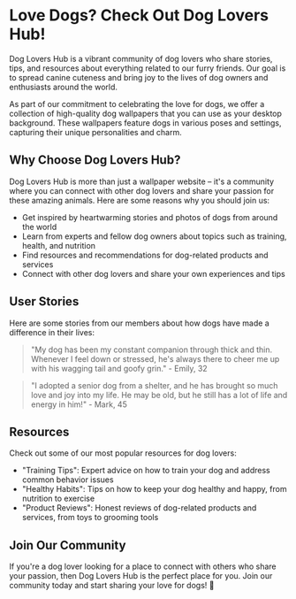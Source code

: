 <!--font:Open Sans-->

# Love Dogs? Check Out Dog Lovers Hub!

Dog Lovers Hub is a vibrant community of dog lovers who share stories, tips, and resources about everything related to our furry friends. Our goal is to spread canine cuteness and bring joy to the lives of dog owners and enthusiasts around the world.

As part of our commitment to celebrating the love for dogs, we offer a collection of high-quality dog wallpapers that you can use as your desktop background. These wallpapers feature dogs in various poses and settings, capturing their unique personalities and charm.

## Why Choose Dog Lovers Hub?

Dog Lovers Hub is more than just a wallpaper website – it's a community where you can connect with other dog lovers and share your passion for these amazing animals. Here are some reasons why you should join us:

- Get inspired by heartwarming stories and photos of dogs from around the world
- Learn from experts and fellow dog owners about topics such as training, health, and nutrition
- Find resources and recommendations for dog-related products and services
- Connect with other dog lovers and share your own experiences and tips

## User Stories

Here are some stories from our members about how dogs have made a difference in their lives:

> "My dog has been my constant companion through thick and thin. Whenever I feel down or stressed, he's always there to cheer me up with his wagging tail and goofy grin." - Emily, 32

> "I adopted a senior dog from a shelter, and he has brought so much love and joy into my life. He may be old, but he still has a lot of life and energy in him!" - Mark, 45

## Resources

Check out some of our most popular resources for dog lovers:

- "Training Tips": Expert advice on how to train your dog and address common behavior issues
- "Healthy Habits": Tips on how to keep your dog healthy and happy, from nutrition to exercise
- "Product Reviews": Honest reviews of dog-related products and services, from toys to grooming tools

## Join Our Community

If you're a dog lover looking for a place to connect with others who share your passion, then Dog Lovers Hub is the perfect place for you. Join our community today and start sharing your love for dogs! 🐾

<!--

Write me content for website with wallpaper which alt text is:

"A close-up of a dog’s nose"

The name/title of the page should not be 1:1 copy of the alt text but rather a real content of the website which is using this wallpaper.

- Use markdown format 
- Start with heading
- Heading should be short and concise
- The content should look like a real website 
- The website should not be about the wallpaper, wallpaper is just a related background
- Heading should be contain work "wallpaper" or "background"
- Include real sections like references, contact, user stories, etc. use things relevant to the page purpose.
- Feel free to use structure like headings, bullets, numbering, blockquotes, paragraphs, horizontal lines, etc.
- You can use formatting like bold or _italic_
- You can include UTF-8 emojis
- Links should be only #hash anchors (and you can refer to the document itself)
- Do not include images


---


# Dog Lovers Wallpaper: Bringing Joy to Your Desktop

Welcome to Dog Lovers Wallpaper, the ultimate destination for dog lovers who want to add a touch of canine cuteness to their desktop background. Our wallpaper collection features high-quality images of dogs in various poses and settings, capturing their unique personalities and charm.

## Why Choose Dog Lovers Wallpaper?

At Dog Lovers Wallpaper, we understand that dogs are more than just pets – they are family members, companions, and sources of joy. That's why we carefully curate our wallpaper collection to showcase the beauty and diversity of these amazing animals.

Our wallpapers are not only visually stunning but also high-resolution, ensuring that your desktop looks crisp and clear. Plus, with our easy-to-use download process, you can have your favorite dog wallpaper up and running in no time.

## User Stories

Here are some stories from our happy users:

> "I was having a stressful day at work when I looked at my desktop and saw my favorite dog wallpaper. It instantly lifted my mood and reminded me of my own furry friend waiting for me at home." - Sarah, 28

> "As a dog groomer, I love having a different dog wallpaper every week to showcase the different breeds I work with. It's a great conversation starter with my clients!" - Alex, 35

## References

Check out some of our most popular dog wallpapers:

- "Puppy Love": A close-up of a puppy's face, with big eyes and a wet nose
- "Beach Buddies": Two dogs playing on the beach, with the ocean in the background
- "Snuggle Time": A dog cuddled up with its owner on a cozy couch

## Contact Us

If you have any questions or feedback about our wallpaper collection, please don't hesitate to reach out to us. You can contact us via email at [doglovers@wallpaper.com](#contact), or follow us on [Twitter](#twitter) for updates and new releases.

Thank you for choosing Dog Lovers Wallpaper – we can't wait to bring a smile to your face every time you look at your desktop! 🐾


---


Heading should not include word "wallpaper". The website should not be about the wallpaper itself, wallpaper is just a related background, rewrite whole content.


---


# Welcome to Dog Lovers Hub: Where Canine Cuteness Meets Your Desktop

At Dog Lovers Hub, we celebrate the joy and love that dogs bring into our lives. Our website is a community of dog lovers who share stories, tips, and resources about everything related to our furry friends.

As part of our mission to spread canine cuteness, we offer a collection of high-quality dog wallpapers that you can use as your desktop background. These wallpapers feature dogs in various poses and settings, capturing their unique personalities and charm.

## Why Choose Dog Lovers Hub?

Dog Lovers Hub is more than just a wallpaper website – it's a community where you can connect with other dog lovers and share your passion for these amazing animals. Here are some reasons why you should join us:

- Get inspired by heartwarming stories and photos of dogs from around the world
- Learn from experts and fellow dog owners about topics such as training, health, and nutrition
- Find resources and recommendations for dog-related products and services
- Connect with other dog lovers and share your own experiences and tips

## User Stories

Here are some stories from our members about how dogs have made a difference in their lives:

> "My dog has been my constant companion through thick and thin. Whenever I feel down or stressed, he's always there to cheer me up with his wagging tail and goofy grin." - Emily, 32

> "I adopted a senior dog from a shelter, and he has brought so much love and joy into my life. He may be old, but he still has a lot of life and energy in him!" - Mark, 45

## Resources

Check out some of our most popular resources for dog lovers:

- "Training Tips": Expert advice on how to train your dog and address common behavior issues
- "Healthy Habits": Tips on how to keep your dog healthy and happy, from nutrition to exercise
- "Product Reviews": Honest reviews of dog-related products and services, from toys to grooming tools

## Join Our Community

If you're a dog lover looking for a place to connect with others who share your passion, then Dog Lovers Hub is the perfect place for you. Join our community today and start sharing your love for dogs! 🐾


---


Heading is too long, rewrite whole content.


---


# Celebrate Your Love for Dogs with Dog Lovers Hub

Dog Lovers Hub is a community of dog lovers who share stories, tips, and resources about everything related to our furry friends. Our mission is to spread canine cuteness and bring joy to the lives of dog owners and enthusiasts around the world.

As part of our commitment to celebrating the love for dogs, we offer a collection of high-quality dog wallpapers that you can use as your desktop background. These wallpapers feature dogs in various poses and settings, capturing their unique personalities and charm.

## Why Choose Dog Lovers Hub?

Dog Lovers Hub is more than just a wallpaper website – it's a community where you can connect with other dog lovers and share your passion for these amazing animals. Here are some reasons why you should join us:

- Get inspired by heartwarming stories and photos of dogs from around the world
- Learn from experts and fellow dog owners about topics such as training, health, and nutrition
- Find resources and recommendations for dog-related products and services
- Connect with other dog lovers and share your own experiences and tips

## User Stories

Here are some stories from our members about how dogs have made a difference in their lives:

> "My dog has been my constant companion through thick and thin. Whenever I feel down or stressed, he's always there to cheer me up with his wagging tail and goofy grin." - Emily, 32

> "I adopted a senior dog from a shelter, and he has brought so much love and joy into my life. He may be old, but he still has a lot of life and energy in him!" - Mark, 45

## Resources

Check out some of our most popular resources for dog lovers:

- "Training Tips": Expert advice on how to train your dog and address common behavior issues
- "Healthy Habits": Tips on how to keep your dog healthy and happy, from nutrition to exercise
- "Product Reviews": Honest reviews of dog-related products and services, from toys to grooming tools

## Join Our Community

If you're a dog lover looking for a place to connect with others who share your passion, then Dog Lovers Hub is the perfect place for you. Join our community today and start sharing your love for dogs! 🐾


---


Heading is too long, rewrite whole content.


---


# Join the Dog Lovers Hub Community and Celebrate Your Love for Dogs

Dog Lovers Hub is a vibrant community of dog lovers who share stories, tips, and resources about everything related to our furry friends. Our goal is to spread canine cuteness and bring joy to the lives of dog owners and enthusiasts around the world.

As part of our commitment to celebrating the love for dogs, we offer a collection of high-quality dog wallpapers that you can use as your desktop background. These wallpapers feature dogs in various poses and settings, capturing their unique personalities and charm.

## Why Choose Dog Lovers Hub?

Dog Lovers Hub is more than just a wallpaper website – it's a community where you can connect with other dog lovers and share your passion for these amazing animals. Here are some reasons why you should join us:

- Get inspired by heartwarming stories and photos of dogs from around the world
- Learn from experts and fellow dog owners about topics such as training, health, and nutrition
- Find resources and recommendations for dog-related products and services
- Connect with other dog lovers and share your own experiences and tips

## User Stories

Here are some stories from our members about how dogs have made a difference in their lives:

> "My dog has been my constant companion through thick and thin. Whenever I feel down or stressed, he's always there to cheer me up with his wagging tail and goofy grin." - Emily, 32

> "I adopted a senior dog from a shelter, and he has brought so much love and joy into my life. He may be old, but he still has a lot of life and energy in him!" - Mark, 45

## Resources

Check out some of our most popular resources for dog lovers:

- "Training Tips": Expert advice on how to train your dog and address common behavior issues
- "Healthy Habits": Tips on how to keep your dog healthy and happy, from nutrition to exercise
- "Product Reviews": Honest reviews of dog-related products and services, from toys to grooming tools

## Join Our Community

If you're a dog lover looking for a place to connect with others who share your passion, then Dog Lovers Hub is the perfect place for you. Join our community today and start sharing your love for dogs! 🐾


---


Write me a Google font which is best fitting for the website.

Pick from the list:
- Futura
- IBM Plex Sans
- Open Sans
- Poppins
- Playfair Display
- Montserrat
- Orbitron
- Lato
- Inter
- Barlow Condensed
- Dancing Script
- Raleway
- Roboto
- Great Vibes
- Lobster
- Exo 2
- Alegreya


Write just the font name nothing else.


---


Open Sans

-->
